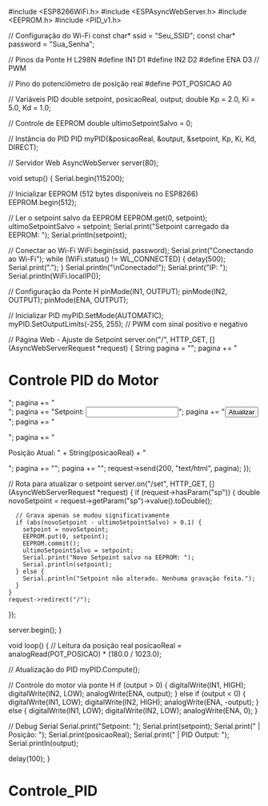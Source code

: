 #include <ESP8266WiFi.h>
#include <ESPAsyncWebServer.h>
#include <EEPROM.h>
#include <PID_v1.h>

// Configuração do Wi-Fi
const char* ssid = "Seu_SSID";
const char* password = "Sua_Senha";

// Pinos da Ponte H L298N
#define IN1 D1
#define IN2 D2
#define ENA D3  // PWM

// Pino do potenciômetro de posição real
#define POT_POSICAO A0   

// Variáveis PID
double setpoint, posicaoReal, output;
double Kp = 2.0, Ki = 5.0, Kd = 1.0;

// Controle de EEPROM
double ultimoSetpointSalvo = 0;

// Instância do PID
PID myPID(&posicaoReal, &output, &setpoint, Kp, Ki, Kd, DIRECT);

// Servidor Web
AsyncWebServer server(80);

void setup() {
  Serial.begin(115200);

  // Inicializar EEPROM (512 bytes disponíveis no ESP8266)
  EEPROM.begin(512);

  // Ler o setpoint salvo da EEPROM
  EEPROM.get(0, setpoint);
  ultimoSetpointSalvo = setpoint;
  Serial.print("Setpoint carregado da EEPROM: ");
  Serial.println(setpoint);

  // Conectar ao Wi-Fi
  WiFi.begin(ssid, password);
  Serial.print("Conectando ao Wi-Fi");
  while (WiFi.status() != WL_CONNECTED) {
    delay(500);
    Serial.print(".");
  }
  Serial.println("\nConectado!");
  Serial.print("IP: ");
  Serial.println(WiFi.localIP());

  // Configuração da Ponte H
  pinMode(IN1, OUTPUT);
  pinMode(IN2, OUTPUT);
  pinMode(ENA, OUTPUT);

  // Inicializar PID
  myPID.SetMode(AUTOMATIC);
  myPID.SetOutputLimits(-255, 255); // PWM com sinal positivo e negativo

  // Página Web - Ajuste de Setpoint
  server.on("/", HTTP_GET, [](AsyncWebServerRequest *request) {
    String pagina = "<html><head><title>Controle PID</title></head><body>";
    pagina += "<h1>Controle PID do Motor</h1>";
    pagina += "<form action='/set' method='GET'>";
    pagina += "Setpoint: <input type='number' name='sp' step='1' value='" + String(setpoint) + "'>";
    pagina += "<input type='submit' value='Atualizar'>";
    pagina += "</form>";
    pagina += "<p>Posição Atual: " + String(posicaoReal) + "</p>";
    pagina += "<script>setInterval(function(){ location.reload(); }, 5000);</script>";
    pagina += "</body></html>";
    request->send(200, "text/html", pagina);
  });

  // Rota para atualizar o setpoint
  server.on("/set", HTTP_GET, [](AsyncWebServerRequest *request) {
    if (request->hasParam("sp")) {
      double novoSetpoint = request->getParam("sp")->value().toDouble();

      // Grava apenas se mudou significativamente
      if (abs(novoSetpoint - ultimoSetpointSalvo) > 0.1) {
        setpoint = novoSetpoint;
        EEPROM.put(0, setpoint);
        EEPROM.commit();
        ultimoSetpointSalvo = setpoint;
        Serial.print("Novo Setpoint salvo na EEPROM: ");
        Serial.println(setpoint);
      } else {
        Serial.println("Setpoint não alterado. Nenhuma gravação feita.");
      }
    }
    request->redirect("/");
  });

  server.begin();
}

void loop() {
  // Leitura da posição real
  posicaoReal = analogRead(POT_POSICAO) * (180.0 / 1023.0);

  // Atualização do PID
  myPID.Compute();

  // Controle do motor via ponte H
  if (output > 0) {
    digitalWrite(IN1, HIGH);
    digitalWrite(IN2, LOW);
    analogWrite(ENA, output);
  } else if (output < 0) {
    digitalWrite(IN1, LOW);
    digitalWrite(IN2, HIGH);
    analogWrite(ENA, -output);
  } else {
    digitalWrite(IN1, LOW);
    digitalWrite(IN2, LOW);
    analogWrite(ENA, 0);
  }

  // Debug Serial
  Serial.print("Setpoint: ");
  Serial.print(setpoint);
  Serial.print(" | Posição: ");
  Serial.print(posicaoReal);
  Serial.print(" | PID Output: ");
  Serial.println(output);

  delay(100);
}
# Controle_PID
